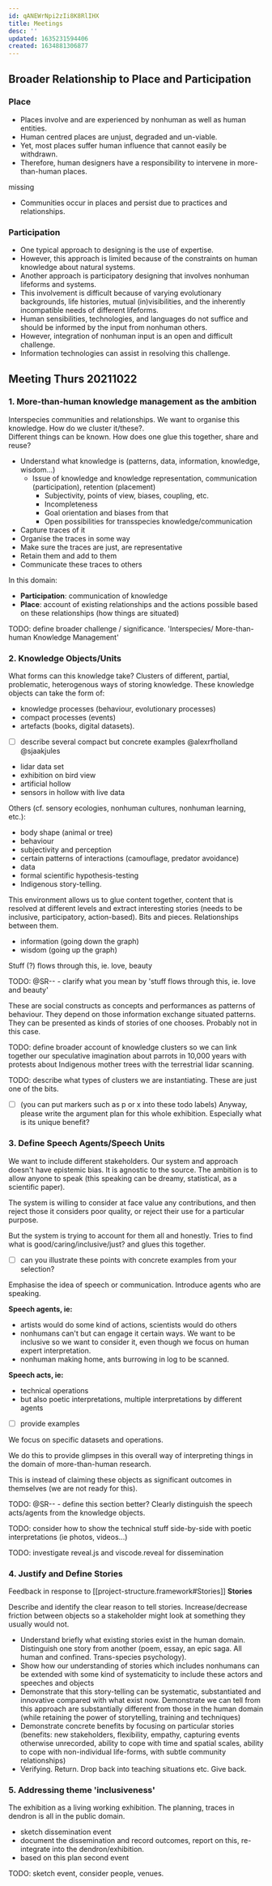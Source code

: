 ```yaml
---
id: qANEWrNpi2zIi8K8RlIHX
title: Meetings
desc: ''
updated: 1635231594406
created: 1634881306877
---
```


## Broader Relationship to Place and Participation

### Place

- Places involve and are experienced by nonhuman as well as human entities.
- Human centred places are unjust, degraded and un-viable.
- Yet, most places suffer human influence that cannot easily be withdrawn.
- Therefore, human designers have a responsibility to intervene in more-than-human places.

missing

- Communities occur in places and persist due to practices and relationships.

### Participation

- One typical approach to designing is the use of expertise.
- However, this approach is limited because of the constraints on human knowledge about natural systems.
- Another approach is participatory designing that involves nonhuman lifeforms and systems.
- This involvement is difficult because of varying evolutionary backgrounds, life histories, mutual (in)visibilities, and the inherently incompatible needs of different lifeforms.
- Human sensibilities, technologies, and languages do not suffice and should be informed by the input from nonhuman others.
- However, integration of nonhuman input is an open and difficult challenge.
- Information technologies can assist in resolving this challenge.

## Meeting Thurs 20211022

 ### 1. More-than-human knowledge management as the ambition

Interspecies communities and relationships. We want to organise this knowledge. How do we cluster it/these?.  
Different things can be known. How does one glue this together, share and reuse?

- Understand what knowledge is (patterns, data, information, knowledge, wisdom...)
  - Issue of knowledge and knowledge representation, communication (participation), retention (placement)
    - Subjectivity, points of view, biases, coupling, etc.
    - Incompleteness
    - Goal orientation and biases from that
    - Open possibilities for transspecies knowledge/communication
- Capture traces of it
- Organise the traces in some way
- Make sure the traces are just, are representative
- Retain them and add to them
- Communicate these traces to others

In this domain:

- **Participation**: communication of knowledge
- **Place**: account of existing relationships and the actions possible based on these relationships (how things are situated)

TODO: define broader challenge / significance. 'Interspecies/ More-than-human Knowledge Management'

### 2. Knowledge Objects/Units

What forms can this knowledge take? Clusters of different, partial, problematic, heterogenous ways of storing knowledge. These knowledge objects can take the form of:

- knowledge processes (behaviour, evolutionary processes)
- compact processes (events)
- artefacts (books, digital datasets).

- [ ] describe several compact but concrete examples @alexrfholland @sjaakjules
  
- lidar data set
- exhibition on bird view
- artificial hollow
- sensors in hollow with live data

Others (cf. sensory ecologies, nonhuman cultures, nonhuman learning, etc.):

- body shape (animal or tree)
- behaviour
- subjectivity and perception
- certain patterns of interactions (camouflage, predator avoidance)
- data
- formal scientific hypothesis-testing
- Indigenous story-telling.

This environment allows us to glue content together, content that is resolved at different levels and extract interesting stories (needs to be inclusive, participatory, action-based).
Bits and pieces. Relationships between them.

- information (going down the graph)
- wisdom (going up the graph)

Stuff (?) flows through this, ie. love, beauty

TODO: @SR-- - clarify what you mean by 'stuff flows through this, ie. love and beauty'

These are social constructs as concepts and performances as patterns of behaviour. They depend on those information exchange situated patterns. They can be presented as kinds of stories of one chooses. Probably not in this case.

TODO: define broader account of knowledge clusters so we can link together our speculative imagination about parrots in 10,000 years with protests about Indigenous mother trees with the terrestrial lidar scanning.

TODO: describe what types of clusters we are instantiating. These are just one of the bits.

- [ ] (you can put markers such as p or x into these todo labels) Anyway, please write the argument plan for this whole exhibition. Especially what is its unique benefit?

### 3. Define Speech Agents/Speech Units

We want to include different stakeholders. Our system and approach doesn't have epistemic bias. <!--- well, it does, unavoidably. the point is to highlight and resist it ---> It is agnostic to the source. The ambition is to allow anyone to speak (this speaking can be dreamy, statistical, as a scientific paper).

The system is willing to consider at face value any contributions, and then reject those  it considers poor quality, or reject their use for a particular purpose.

But the system is trying to account for them all and honestly. Tries to find what is good/caring/inclusive/just? and glues this together.

- [ ] can you illustrate these points with concrete examples from your selection?

Emphasise the idea of speech or communication. Introduce agents who are speaking.

**Speech agents, ie:**

- artists would do some kind of actions, scientists would do others
- nonhumans can't but can engage it certain ways. We want to be inclusive so we want to consider it, even though we focus on human expert interpretation. <!--- nonhumans definitely have speech of some kind. which? represented here how? --->
- nonhuman making home, ants burrowing in log to be scanned.

**Speech acts, ie:**

- technical operations
- but also poetic interpretations, multiple interpretations by different agents

- [ ] provide examples

We focus on  specific datasets and operations.

We do this to provide glimpses in this overall way of interpreting things in the domain of more-than-human research.

This is instead of claiming these objects as significant outcomes in themselves (we are not ready for this).

TODO: @SR-- - define this section better? Clearly distinguish the speech acts/agents from the knowledge objects.

TODO: consider how to show the technical stuff side-by-side with poetic interpretations (ie photos, videos...)

TODO: investigate reveal.js and viscode.reveal for dissemination

### 4. Justify and Define Stories

Feedback in response to [[project-structure.framework#Stories]] **Stories**

Describe and identify the clear reason to tell stories. Increase/decrease friction between objects so a stakeholder might look at something they usually would not.

- Understand briefly what existing stories exist in the human domain. Distinguish one story from another (poem, essay, an epic saga. All human and confined. Trans-species psychology).
- Show how our understanding of stories which includes nonhumans can be extended with some kind of systematicity to include these actors and speeches and objects
- Demonstrate that this story-telling can be systematic, substantiated and innovative compared with what exist now. Demonstrate we can tell from this approach are substantially different from those in the human domain (while retaining the power of storytelling, training and techniques)
- Demonstrate concrete benefits by focusing on particular stories  (benefits: new stakeholders, flexibility, empathy, capturing events otherwise unrecorded, ability to cope with time and spatial scales, ability to cope with non-individual life-forms, with subtle community relationships)
- Verifying. Return. Drop back into teaching situations etc. Give back.

### 5. Addressing theme 'inclusiveness'

The exhibition as a living working exhibition. The planning, traces in dendron is all in the public domain.

- sketch dissemination event
- document the dissemination and record outcomes, report on this, re-integrate into the dendron/exhibition.
- based on this  plan second event
  
TODO: sketch event, consider people, venues.
